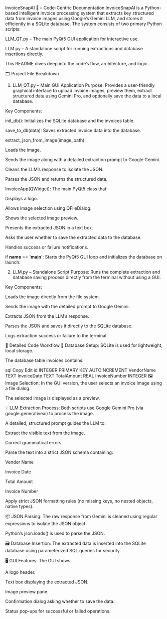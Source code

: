 InvoiceSnapAI 🧾 – Code-Centric Documentation
InvoiceSnapAI is a Python-based intelligent invoice processing system that extracts key structured data from invoice images using Google’s Gemini LLM, and stores it efficiently in a SQLite database. The system consists of two primary Python scripts:

LLM_QT.py – The main PyQt5 GUI application for interactive use.

LLM.py – A standalone script for running extractions and database insertions directly.

This README dives deep into the code’s flow, architecture, and logic.

🗂 Project File Breakdown
1. LLM_QT.py – Main GUI Application
Purpose:
Provides a user-friendly graphical interface to upload invoice images, preview them, extract structured data using Gemini Pro, and optionally save the data to a local database.

Key Components:

init_db(): Initializes the SQLite database and the invoices table.

save_to_db(data): Saves extracted invoice data into the database.

extract_json_from_image(image_path):

Loads the image.

Sends the image along with a detailed extraction prompt to Google Gemini.

Cleans the LLM’s response to isolate the JSON.

Parses the JSON and returns the structured data.

InvoiceApp(QWidget): The main PyQt5 class that:

Displays a logo.

Allows image selection using QFileDialog.

Shows the selected image preview.

Presents the extracted JSON in a text box.

Asks the user whether to save the extracted data to the database.

Handles success or failure notifications.

if __name__ == '__main__': Starts the PyQt5 GUI loop and initializes the database on launch.

2. LLM.py – Standalone Script
Purpose:
Runs the complete extraction and database saving process directly from the terminal without using a GUI.

Key Components:

Loads the image directly from the file system.

Sends the image with the detailed prompt to Google Gemini.

Extracts JSON from the LLM’s response.

Parses the JSON and saves it directly to the SQLite database.

Logs extraction success or failure to the terminal.

🔄 Detailed Code Workflow
🔧 Database Setup:
SQLite is used for lightweight, local storage.

The database table invoices contains:

sql
Copy
Edit
id INTEGER PRIMARY KEY AUTOINCREMENT
VendorName TEXT
InvoiceDate TEXT
TotalAmount REAL
InvoiceNumber INTEGER
🖼️ Image Selection:
In the GUI version, the user selects an invoice image using a file dialog.

The selected image is displayed as a preview.

💡 LLM Extraction Process:
Both scripts use Google Gemini Pro (via google.generativeai) to process the image.

A detailed, structured prompt guides the LLM to:

Extract the visible text from the image.

Correct grammatical errors.

Parse the text into a strict JSON schema containing:

Vendor Name

Invoice Date

Total Amount

Invoice Number

Apply strict JSON formatting rules (no missing keys, no nested objects, native types).

📦 JSON Parsing:
The raw response from Gemini is cleaned using regular expressions to isolate the JSON object.

Python’s json.loads() is used to parse the JSON.

🗃️ Database Insertion:
The extracted data is inserted into the SQLite database using parameterized SQL queries for security.

🖥️ GUI Features:
The GUI shows:

A logo header.

Text box displaying the extracted JSON.

Image preview pane.

Confirmation dialog asking whether to save the data.

Status pop-ups for successful or failed operations.
